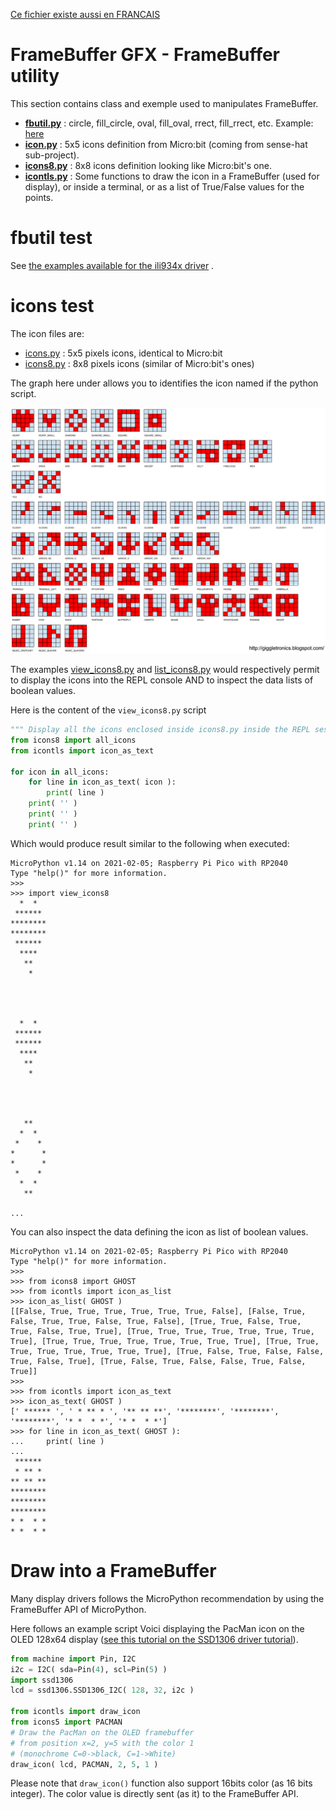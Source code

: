 [Ce fichier existe aussi en FRANCAIS](readme.md)

# FrameBuffer GFX - FrameBuffer utility
This section contains class and exemple used to manipulates FrameBuffer.

* __[fbutil.py](lib/fbutil.py)__ :  circle, fill_circle, oval, fill_oval, rrect, fill_rrect, etc. Example: [here](https://github.com/mchobby/esp8266-upy/tree/master/ili934x/examples/fbutil)
* __[icon.py](lib/icon.py)__ :  5x5 icons definition from Micro:bit (coming from sense-hat sub-project).
* __[icons8.py](lib/icons8.py)__ :  8x8 icons definition looking like Micro:bit's one.
* __[icontls.py](lib/icontls.py)__ : Some functions to draw the icon in a FrameBuffer (used for display), or inside a terminal, or as a list of True/False values for the points.

# fbutil test

See [the examples available for the ili934x driver](https://github.com/mchobby/esp8266-upy/tree/master/ili934x/examples/fbutil) .

# icons test

The icon files are:
* [icons.py](lib/icons.py) : 5x5 pixels icons, identical to Micro:bit
* [icons8.py](lib/icons8.py) : 8x8 pixels icons (similar of Micro:bit's ones)


The graph here under allows you to identifies the icon named if the python script.

![Icones names](docs/_static/microbit-images.png)


The examples [view_icons8.py](examples/view_icons8.py) and [list_icons8.py](examples/list_icons8.py) would respectively permit to display the icons into the REPL console AND to inspect the data lists of boolean values.


Here is the content of the `view_icons8.py` script

``` python
""" Display all the icons enclosed inside icons8.py inside the REPL session """
from icons8 import all_icons
from icontls import icon_as_text

for icon in all_icons:
	for line in icon_as_text( icon ):
		print( line )
	print( '' )
	print( '' )
	print( '' )
```

Which would produce result similar to the following when executed:

```
MicroPython v1.14 on 2021-02-05; Raspberry Pi Pico with RP2040
Type "help()" for more information.
>>>
>>> import view_icons8
  *  *  
 ******
********
********
 ******
  ****  
   **   
    *   




  *  *  
 ******
 ******
  ****  
   **   
    *   




   **   
  *  *  
 *    *
*      *
*      *
 *    *
  *  *  
   **   

...
```

You can also inspect the data defining the icon as list of boolean values.

```
MicroPython v1.14 on 2021-02-05; Raspberry Pi Pico with RP2040
Type "help()" for more information.
>>>
>>> from icons8 import GHOST
>>> from icontls import icon_as_list
>>> icon_as_list( GHOST )
[[False, True, True, True, True, True, True, False], [False, True, False, True, True, False, True, False], [True, True, False, True, True, False, True, True], [True, True, True, True, True, True, True, True], [True, True, True, True, True, True, True, True], [True, True, True, True, True, True, True, True], [True, False, True, False, False, True, False, True], [True, False, True, False, False, True, False, True]]
>>>
>>> from icontls import icon_as_text
>>> icon_as_text( GHOST )
[' ****** ', ' * ** * ', '** ** **', '********', '********', '********', '* *  * *', '* *  * *']
>>> for line in icon_as_text( GHOST ):
...     print( line )
...
 ******
 * ** *
** ** **
********
********
********
* *  * *
* *  * *
```

# Draw into a FrameBuffer

Many display drivers follows the MicroPython recommendation by using the FrameBuffer API of MicroPython.


Here follows an example script Voici displaying the PacMan icon on the OLED 128x64 display ([see this tutorial on the SSD1306 driver tutorial](https://github.com/mchobby/esp8266-upy/tree/master/oled-ssd1306#code-de-test)).

``` python
from machine import Pin, I2C
i2c = I2C( sda=Pin(4), scl=Pin(5) )
import ssd1306
lcd = ssd1306.SSD1306_I2C( 128, 32, i2c )

from icontls import draw_icon
from icons5 import PACMAN
# Draw the PacMan on the OLED framebuffer
# from position x=2, y=5 with the color 1
# (monochrome C=0->black, C=1->White)
draw_icon( lcd, PACMAN, 2, 5, 1 )
```


Please note that `draw_icon()` function also support 16bits color (as 16 bits integer). The color value is directly sent (as it) to the FrameBuffer API.
